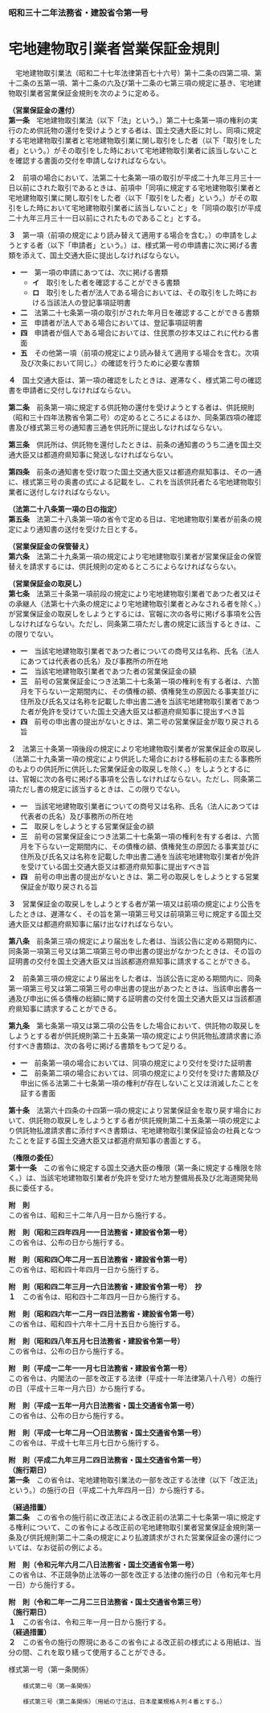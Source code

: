 ### 昭和三十二年法務省・建設省令第一号  
# 宅地建物取引業者営業保証金規則  
　宅地建物取引業法（昭和二十七年法律第百七十六号）第十二条の四第二項、第十二条の五第一項、第十二条の六及び第十二条の七第三項の規定に基き、宅地建物取引業者営業保証金規則を次のように定める。  
  
**（営業保証金の還付）**  
**第一条**　宅地建物取引業法（以下「法」という。）第二十七条第一項の権利の実行のため供託物の還付を受けようとする者は、国土交通大臣に対し、同項に規定する宅地建物取引業者と宅地建物取引業に関し取引をした者（以下「取引をした者」という。）がその取引をした時において宅地建物取引業者に該当しないことを確認する書面の交付を申請しなければならない。  
  
**２**　前項の場合において、法第二十七条第一項の取引が平成二十九年三月三十一日以前にされた取引であるときは、前項中「同項に規定する宅地建物取引業者と宅地建物取引業に関し取引をした者（以下「取引をした者」という。）がその取引をした時において宅地建物取引業者に該当しないこと」を「同項の取引が平成二十九年三月三十一日以前にされたものであること」とする。  
  
**３**　第一項（前項の規定により読み替えて適用する場合を含む。）の申請をしようとする者（以下「申請者」という。）は、様式第一号の申請書に次に掲げる書類を添えて、国土交通大臣に提出しなければならない。  
* **一**　第一項の申請にあつては、次に掲げる書類  
	* **イ**　取引をした者を確認することができる書類  
	* **ロ**　取引をした者が法人である場合においては、その取引をした時における当該法人の登記事項証明書  
* **二**　法第二十七条第一項の取引がされた年月日を確認することができる書類  
* **三**　申請者が法人である場合においては、登記事項証明書  
* **四**　申請者が個人である場合においては、住民票の抄本又はこれに代わる書面  
* **五**　その他第一項（前項の規定により読み替えて適用する場合を含む。次項及び次条において同じ。）の確認を行うために必要な書類  
  
**４**　国土交通大臣は、第一項の確認をしたときは、遅滞なく、様式第二号の確認書を申請者に交付しなければならない。  
  
**第二条**　前条第一項に規定する供託物の還付を受けようとする者は、供託規則（昭和三十四年法務省令第二号）の定めるところによるほか、同条第四項の確認書及び様式第三号の通知書三通を供託所に提出しなければならない。  
  
**第三条**　供託所は、供託物を還付したときは、前条の通知書のうち二通を国土交通大臣又は都道府県知事に発送しなければならない。  
  
**第四条**　前条の通知書を受け取つた国土交通大臣又は都道府県知事は、その一通に、様式第三号の奥書の式による記載をし、これを当該供託者たる宅地建物取引業者に送付しなければならない。  
  
**（法第二十八条第一項の日の指定）**  
**第五条**　法第二十八条第一項の省令で定める日は、宅地建物取引業者が前条の規定により通知書の送付を受けた日とする。  
  
**（営業保証金の保管替え）**  
**第六条**　法第二十九条第一項の規定により宅地建物取引業者が営業保証金の保管替えを請求するには、供託規則の定めるところによらなければならない。  
  
**（営業保証金の取戻し）**  
**第七条**　法第三十条第一項前段の規定により宅地建物取引業者であつた者又はその承継人（法第七十六条の規定により宅地建物取引業者とみなされる者を除く。）が営業保証金の取戻しをしようとするには、官報に次の各号に掲げる事項を公告しなければならない。ただし、同条第二項ただし書の規定に該当するときは、この限りでない。  
* **一**　当該宅地建物取引業者であつた者についての商号又は名称、氏名（法人にあつては代表者の氏名）及び事務所の所在地  
* **二**　当該宅地建物取引業者であつた者の営業保証金の額  
* **三**　前号の営業保証金につき法第二十七条第一項の権利を有する者は、六箇月を下らない一定期間内に、その債権の額、債権発生の原因たる事実並びに住所及び氏名又は名称を記載した申出書二通を当該宅地建物取引業者であつた者が免許を受けていた国土交通大臣又は都道府県知事に提出すべき旨  
* **四**　前号の申出書の提出がないときは、第二号の営業保証金が取り戻される旨  
  
**２**　法第三十条第一項後段の規定により宅地建物取引業者が営業保証金の取戻し（法第二十九条第一項の規定により供託した場合における移転前の主たる事務所のもよりの供託所に供託した営業保証金の取戻しを除く。）をしようとするには、官報に次の各号に掲げる事項を公告しなければならない。ただし、同条第二項ただし書の規定に該当するときは、この限りでない。  
* **一**　当該宅地建物取引業者についての商号又は名称、氏名（法人にあつては代表者の氏名）及び事務所の所在地  
* **二**　取戻しをしようとする営業保証金の額  
* **三**　前号の営業保証金につき法第二十七条第一項の権利を有する者は、六箇月を下らない一定期間内に、その債権の額、債権発生の原因たる事実並びに住所及び氏名又は名称を記載した申出書二通を当該宅地建物取引業者が免許を受けている国土交通大臣又は都道府県知事に提出すべき旨  
* **四**　前号の申出書の提出がないときは、第二号の取戻しをしようとする営業保証金が取り戻される旨  
  
**３**　営業保証金の取戻しをしようとする者が第一項又は前項の規定により公告をしたときは、遅滞なく、その旨を第一項第三号又は前項第三号に規定する国土交通大臣又は都道府県知事に届け出なければならない。  
  
**第八条**　前条第三項の規定により届出をした者は、当該公告に定める期間内に、同条第一項第三号又は第二項第三号の申出書の提出がなかつたときは、その旨の証明書の交付を国土交通大臣又は当該都道府県知事に請求することができる。  
  
**２**　前条第三項の規定により届出をした者は、当該公告に定める期間内に、同条第一項第三号又は第二項第三号の申出書の提出があつたときは、当該申出書各一通及び申出に係る債権の総額に関する証明書の交付を国土交通大臣又は当該都道府県知事に請求することができる。  
  
**第九条**　第七条第一項又は第二項の公告をした場合において、供託物の取戻しをしようとする者が供託規則第二十五条第一項の規定により供託物払渡請求書に添付すべき書類は、次の各号に掲げる書類をもつて足りる。  
* **一**　前条第一項の場合においては、同項の規定により交付を受けた証明書  
* **二**　前条第二項の場合においては、同項の規定により交付を受けた書類及び申出に係る法第二十七条第一項の権利が存在しないこと又は消滅したことを証する書面  
  
**第十条**　法第六十四条の十四第一項の規定により営業保証金を取り戻す場合において、供託物の取戻しをしようとする者が供託規則第二十五条第一項の規定により供託物払渡請求書に添付すべき書類は、宅地建物取引業保証協会の社員となつたことを証する国土交通大臣又は都道府県知事の書面とする。  
  
**（権限の委任）**  
**第十一条**　この省令に規定する国土交通大臣の権限（第一条に規定する権限を除く。）は、当該宅地建物取引業者が免許を受けた地方整備局長及び北海道開発局長に委任する。  
  
**附　則**  
この省令は、昭和三十二年八月一日から施行する。  
  
**附　則（昭和三四年四月一一日法務省・建設省令第一号）**  
この省令は、公布の日から施行する。  
  
**附　則（昭和四〇年二月一五日法務省・建設省令第一号）**  
この省令は、昭和四十年四月一日から施行する。  
  
**附　則（昭和四二年三月一六日法務省・建設省令第一号）　抄**  
**１**　この省令は、昭和四十二年四月一日から施行する。  
  
**附　則（昭和四六年一二月一四日法務省・建設省令第一号）**  
この省令は、昭和四十六年十二月十五日から施行する。  
  
**附　則（昭和四八年五月七日法務省・建設省令第一号）**  
この省令は、公布の日から施行する。  
  
**附　則（平成一二年一一月七日法務省・建設省令第一号）**  
この省令は、内閣法の一部を改正する法律（平成十一年法律第八十八号）の施行の日（平成十三年一月六日）から施行する。  
  
**附　則（平成一五年一月六日法務省・国土交通省令第一号）**  
この省令は、公布の日から施行する。  
  
**附　則（平成一七年二月一〇日法務省・国土交通省令第一号）**  
この省令は、平成十七年三月七日から施行する。  
  
**附　則（平成二九年三月二四日法務省・国土交通省令第一号）**  
**（施行期日）**  
**第一条**　この省令は、宅地建物取引業法の一部を改正する法律（以下「改正法」という。）の施行の日（平成二十九年四月一日）から施行する。  
  
**（経過措置）**  
**第二条**　この省令の施行前に改正法による改正前の法第二十七条第一項に規定する権利について、この省令による改正前の宅地建物取引業者営業保証金規則第一条及び供託規則第二十二条の規定により払渡請求がされた営業保証金の還付については、なお従前の例による。  
  
**附　則（令和元年六月二八日法務省・国土交通省令第一号）**  
この省令は、不正競争防止法等の一部を改正する法律の施行の日（令和元年七月一日）から施行する。  
  
**附　則（令和二年一二月二三日法務省・国土交通省令第三号）**  
**（施行期日）**  
**１**　この省令は、令和三年一月一日から施行する。  
**（経過措置）**  
**２**　この省令の施行の際現にあるこの省令による改正前の様式による用紙は、当分の間、これを取り繕って使用することができる。  
  
様式第一号（第一条関係）
          
        様式第二号（第一条関係）
          
        様式第三号（第二条関係）（用紙の寸法は、日本産業規格Ａ列４番とする。）
          
        